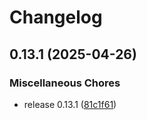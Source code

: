 # Changelog

## 0.13.1 (2025-04-26)


### Miscellaneous Chores

* release 0.13.1 ([81c1f61](https://github.com/Belartale/test-github-actions5/commit/81c1f61f90233a603a881776d705feb9b102cb18))
